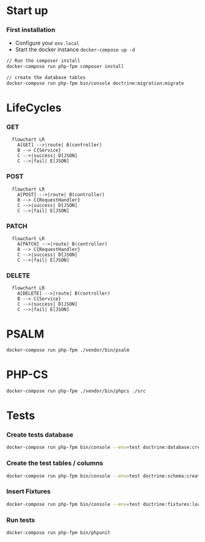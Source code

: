 # Start up

### First installation

- Configure your `env.local`
- Start the docker instance `docker-compose up -d`

```bash
// Run the composer install
docker-compose run php-fpm composer install

// create the database tables
docker-compose run php-fpm bin/console doctrine:migration:migrate
```

# LifeCycles

### GET

```mermaid
  flowchart LR
    A[GET] -->|route| B(controller)
    B --> C{Service}
    C -->|success| D[JSON]
    C -->|fail| E[JSON]
```

### POST

```mermaid
  flowchart LR
    A[POST] -->|route| B(controller)
    B --> C{RequestHandler}
    C -->|success| D[JSON]
    C -->|fail| E[JSON]
```

### PATCH

```mermaid
  flowchart LR
    A[PATCH] -->|route| B(controller)
    B --> C{RequestHandler}
    C -->|success| D[JSON]
    C -->|fail| E[JSON]
```

### DELETE

```mermaid
  flowchart LR
    A[DELETE] -->|route| B(controller)
    B --> C{Service}
    C -->|success| D[JSON]
    C -->|fail| E[JSON]
```

# PSALM

```bash
docker-compose run php-fpm ./vendor/bin/psalm
```

# PHP-CS

```bash
docker-compose run php-fpm ./vendor/bin/phpcs ./src
```

# Tests

### Create tests database

```bash
docker-compose run php-fpm bin/console --env=test doctrine:database:create
```

### Create the test tables / columns

```bash
docker-compose run php-fpm bin/console --env=test doctrine:schema:create
```

### Insert Fixtures

```bash
docker-compose run php-fpm bin/console --env=test doctrine:fixtures:load --purge-with-truncate
```

### Run tests

```bash
docker-compose run php-fpm bin/phpunit
```
